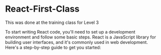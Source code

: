 # React-First-Class
This was done at the training class for Level 3


To start writing React code, you'll need to set up a development environment and follow some basic steps. React is a JavaScript library for building user interfaces, and it's commonly used in web development. Here's a step-by-step guide to get you started:
